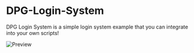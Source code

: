 # DPG-Login-System
DPG Login System is a simple login system example that you can integrate into your own scripts!

![Preview]([https://media.discordapp.net/attachments/930965362730737767/1129268779357048942/image.png?width=795&height=676])
